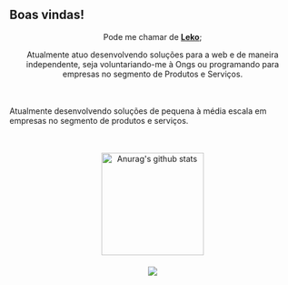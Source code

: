 <p align="center"><h2><strong>Boas vindas!</strong></h2></p>

<p align="center">Pode me chamar de <a href="https://www.instagram.com/a51111h"><strong>Leko</strong></a>;</p>
<p align="center">Atualmente atuo desenvolvendo soluções para a web e de maneira independente, seja voluntariando-me à Ongs ou programando para empresas no segmento de Produtos e Serviços.</p><br><br

<p align="center">Atualmente desenvolvendo soluções de pequena à média escala em empresas no segmento de produtos e serviços.</p><br><br>

<div align="center">
<img height="180cm" src="https://github-readme-stats.vercel.app/api?username=lekoeme&show_icons=true&include_all_commits=true&theme=dark&hide_border=true" alt="Anurag's github stats"/></a> <a href="https://github.com/anuraghazra/github-readme-stats"><br><br>

<img align="center" src="https://github-readme-stats.vercel.app/api/top-langs/?username=lekoeme&layout=compact&theme=dark&hide_border=true"/>
</div>


